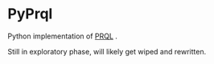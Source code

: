 # PyPrql
Python implementation of [PRQL](https://github.com/max-sixty/prql) .

Still in exploratory phase, will likely get wiped and rewritten.